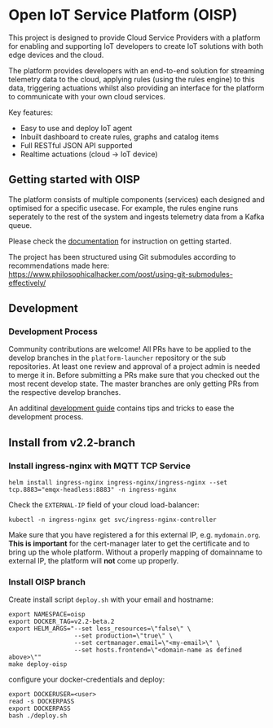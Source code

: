 
# Open IoT Service Platform (OISP)

This project is designed to provide Cloud Service Providers with a platform for enabling and supporting IoT developers to create IoT solutions with both edge devices and the cloud.

The platform provides developers with an end-to-end solution for streaming telemetry data to the cloud, applying rules (using the rules engine) to this data, triggering actuations whilst also providing an interface for the platform to communicate with your own cloud services.

Key features:

 * Easy to use and deploy IoT agent
 * Inbuilt dashboard to create rules, graphs and catalog items
 * Full RESTful JSON API supported
 * Realtime actuations (cloud -> IoT device)

## Getting started with OISP

The platform consists of multiple components (services) each designed and optimised for a specific usecase. For example, the rules engine runs seperately to the rest of the system and ingests telemetry data from a Kafka queue.

Please check the [documentation](https://platform-launcher.readthedocs.io/en/latest/) for instruction on getting started.

The project has been structured using Git submodules according to recommendations made here: https://www.philosophicalhacker.com/post/using-git-submodules-effectively/


## Development

### Development Process
Community contributions are welcome!
All PRs have to be applied to the develop branches in the ``platform-launcher`` repository or the sub repositories. At least one review and approval of a project admin is needed to merge it in.
Before submitting a PRs make sure that you checked out the most recent develop state.
The master branches are only getting PRs from the respective develop branches.

An additinal [development guide](https://platform-launcher.readthedocs.io/en/latest/development/developers_guide.html) contains tips and tricks to ease the development process.

## Install from v2.2-branch

### Install ingress-nginx with MQTT TCP Service

``helm install ingress-nginx ingress-nginx/ingress-nginx --set tcp.8883="emqx-headless:8883" -n ingress-nginx``

Check the ``EXTERNAL-IP`` field of your cloud load-balancer:

``kubectl -n ingress-nginx get svc/ingress-nginx-controller``

Make sure that you have registered a <domain-name> for this external IP, e.g. ``mydomain.org``. **This is important** for the cert-manager later to get the certificate and to bring up the whole platform. Without a properly mapping of domainname to external IP, the platform will **not** come up properly.

### Install OISP branch

Create install script ``deploy.sh`` with your email and hostname:

```
export NAMESPACE=oisp
export DOCKER_TAG=v2.2-beta.2
export HELM_ARGS="--set less_resources=\"false\" \
                  --set production=\"true\" \
                  --set certmanager.email=\"<my-email>\" \
                  --set hosts.frontend=\"<domain-name as defined above>\""
make deploy-oisp

```

configure your docker-credentials and deploy:

```
export DOCKERUSER=<user>
read -s DOCKERPASS
export DOCKERPASS
bash ./deploy.sh
```
